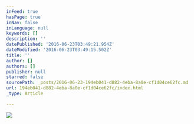 ```yaml
---
inFeed: true
hasPage: true
inNav: false
inLanguage: null
keywords: []
description: ''
datePublished: '2016-06-23T03:49:21.954Z'
dateModified: '2016-06-23T03:49:15.502Z'
title: ''
author: []
authors: []
publisher: null
starred: false
sourcePath: _posts/2016-06-23-194eb041-d882-4eba-8a0e-cf1d04ce62fc.md
url: 194eb041-d882-4eba-8a0e-cf1d04ce62fc/index.html
_type: Article

---
```

![](https://the-grid-user-content.s3-us-west-2.amazonaws.com/637292cc-f34d-436d-bfbb-a05e13e28eed.jpg)